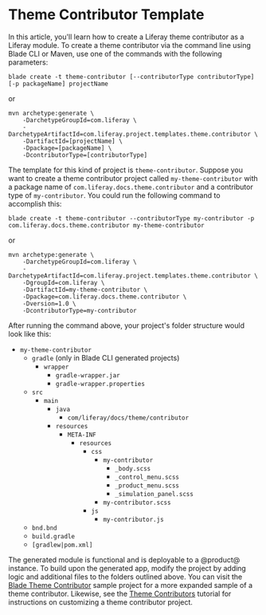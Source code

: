 # Theme Contributor Template [](id=theme-contributor-template)

In this article, you'll learn how to create a Liferay theme contributor as a
Liferay module. To create a theme contributor via the command line using Blade
CLI or Maven, use one of the commands with the following parameters:

    blade create -t theme-contributor [--contributorType contributorType] [-p packageName] projectName

or

    mvn archetype:generate \
        -DarchetypeGroupId=com.liferay \
        -DarchetypeArtifactId=com.liferay.project.templates.theme.contributor \
        -DartifactId=[projectName] \
        -Dpackage=[packageName] \
        -DcontributorType=[contributorType]

The template for this kind of project is `theme-contributor`. Suppose you want
to create a theme contributor project called `my-theme-contributor` with a
package name of `com.liferay.docs.theme.contributor` and a contributor type of
`my-contributor`. You could run the following command to accomplish this:

    blade create -t theme-contributor --contributorType my-contributor -p com.liferay.docs.theme.contributor my-theme-contributor

or

    mvn archetype:generate \
        -DarchetypeGroupId=com.liferay \
        -DarchetypeArtifactId=com.liferay.project.templates.theme.contributor \
        -DgroupId=com.liferay \
        -DartifactId=my-theme-contributor \
        -Dpackage=com.liferay.docs.theme.contributor \
        -Dversion=1.0 \
        -DcontributorType=my-contributor

After running the command above, your project's folder structure would look
like this: 

- `my-theme-contributor`
    - `gradle` (only in Blade CLI generated projects)
        - `wrapper`
            - `gradle-wrapper.jar`
            - `gradle-wrapper.properties`
    - `src`
        - `main`
            - `java`
                - `com/liferay/docs/theme/contributor`
            - `resources`
                - `META-INF`
                    - `resources`
                    	- `css`
                    		- `my-contributor`
                    			- `_body.scss`
                    			- `_control_menu.scss`
                    			- `_product_menu.scss`
                    			- `_simulation_panel.scss`
                    		- `my-contributor.scss`
                    	- `js`
                    		- `my-contributor.js`
    - `bnd.bnd`
    - `build.gradle`
    - `[gradlew|pom.xml]`

The generated module is functional and is deployable to a @product@ instance. To
build upon the generated app, modify the project by adding logic and additional
files to the folders outlined above. You can visit the
[Blade Theme Contributor](/develop/reference/-/knowledge_base/7-0/theme-contributor)
sample project for a more expanded sample of a theme contributor. Likewise, see
the
[Theme Contributors](/develop/tutorials/-/knowledge_base/7-0/theme-contributors)
tutorial for instructions on customizing a theme contributor project.
